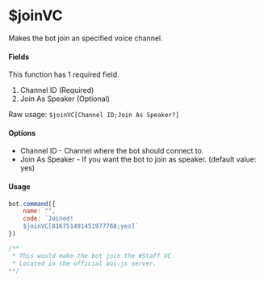 # $joinVC

Makes the bot join an specified voice channel.

#### Fields

This function has 1 required field.

1. Channel ID \(Required\)
2. Join As Speaker \(Optional\)

Raw usage: `$joinVC[Channel ID;Join As Speaker?]`

#### Options

* Channel ID - Channel where the bot should connect to.
* Join As Speaker - If you want the bot to join as speaker. \(default value: yes\)

#### Usage

```javascript
bot.command({
    name: "",
    code: `Joined!
    $joinVC[816751491451977768;yes]` 
})

/**
 * This would make the bot join the #Staff VC
 * Located in the official aoi.js server.
**/
```

